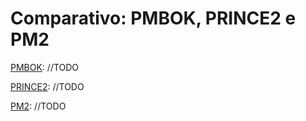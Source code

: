 # Comparativo: PMBOK, PRINCE2 e PM2

[PMBOK](./05-pmbok.md): //TODO

[PRINCE2](./06-prince2.md): //TODO

[PM2](./08-pm2.md): //TODO
